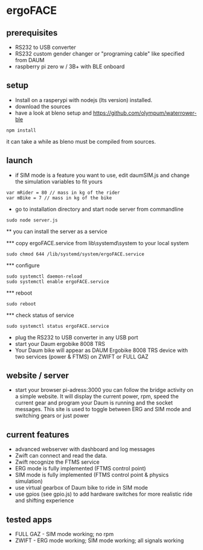 # ergoFACE

## prerequisites
* RS232 to USB converter
* RS232 custom gender changer or "programing cable" like specified from DAUM
* raspberry pi zero w / 3B+ with BLE onboard

## setup
* Install on a rasperypi with nodejs (lts version) installed.
* download the sources
* have a look at bleno setup and https://github.com/olympum/waterrower-ble

```
npm install
```

it can take a while as bleno must be compiled from sources.

## launch
* if SIM mode is a feature you want to use, edit daumSIM.js and change the simulation variables to fit yours
```
var mRider = 80 // mass in kg of the rider
var mBike = 7 // mass in kg of the bike
```

* go to installation directory and start node server from commandline
```
sudo node server.js
```
** you can install the server as a service

*** copy ergoFACE.service from lib\systemd\system to your local system
```shell
sudo chmod 644 /lib/systemd/system/ergoFACE.service
```
*** configure
```shell
sudo systemctl daemon-reload
sudo systemctl enable ergoFACE.service
```
*** reboot
```shell
sudo reboot
```
*** check status of service
```shell
sudo systemctl status ergoFACE.service
```

* plug the RS232 to USB converter in any USB port
* start your Daum ergobike 8008 TRS
* Your Daum bike will appear as DAUM Ergobike 8008 TRS device with two services (power & FTMS) on ZWIFT or FULL GAZ

## website / server
* start your browser pi-adress:3000
you can follow the bridge activity on a simple website.
It will display the current power, rpm, speed
the current gear and program your Daum is running and the socket messages.
This site is used to toggle between ERG and SIM mode and switching gears or just power


## current features
* advanced webserver with dashboard and log messages
* Zwift can connect and read the data.
* Zwift recognize the FTMS service
* ERG mode is fully implemented (FTMS control point)
* SIM mode is fully implemented (FTMS control point & physics simulation)
* use virtual gearbox of Daum bike to ride in SIM mode
* use gpios (see gpio.js) to add hardware switches for more realistic ride and shifting experience

## tested apps
* FULL GAZ - SIM mode working; no rpm
* ZWIFT - ERG mode working; SIM mode working; all signals working
